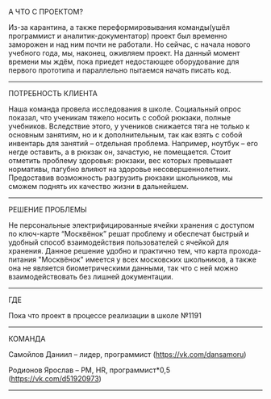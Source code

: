 А ЧТО С ПРОЕКТОМ?

Из-за карантина, а также переформировывания команды(ушёл программист и аналитик-документатор) проект был временно заморожен и над ним почти не работали. Но сейчас, с начала нового учебного года, мы, наконец, оживляем проект. На данный момент времени мы ждём, пока приедет недостающее оборудование для первого прототипа и параллельно пытаемся начать писать код.

--------------------------------------------------------

ПОТРЕБНОСТЬ КЛИЕНТА

Наша команда провела исследования в школе. Социальный опрос показал, что ученикам тяжело носить с собой рюкзаки, полные учебников. Вследствие этого, у учеников снижается тяга не только к основным занятиям, но и к дополнительным, так как взять с собой инвентарь для занятий – отдельная проблема. Например, ноутбук – его негде оставить, а в рюкзак он, зачастую, не помещается. Стоит отметить проблему здоровья: рюкзаки, вес которых превышает нормативы, пагубно влияют на здоровье несовершеннолетних. Предоставив возможность разгрузить рюкзаки школьников, мы сможем поднять их качество жизни в дальнейшем.

--------------------------------------------------------

РЕШЕНИЕ ПРОБЛЕМЫ

Не персональные электрифицированные ячейки хранения с доступом по ключ-карте “Москвёнок” решат проблему и обеспечат быстрый и удобный способ взаимодействия пользователей с ячейкой для хранения. Данное решение удобно и практично тем, что карта прохода-питания "Москвёнок" имеется у всех московских школьников, а также она не является биометрическими данными, так что с ней можно взаимодействовать без лишней документации.

--------------------------------------------------------

ГДЕ 

Пока что проект в процессе реализации в школе  №1191

--------------------------------------------------------

КОМАНДА

Самойлов Даниил – лидер, программист (https://vk.com/dansamoru)

Родионов Ярослав – PM, HR, программист*0,5 (https://vk.com/d51920973)

--------------------------------------------------------

